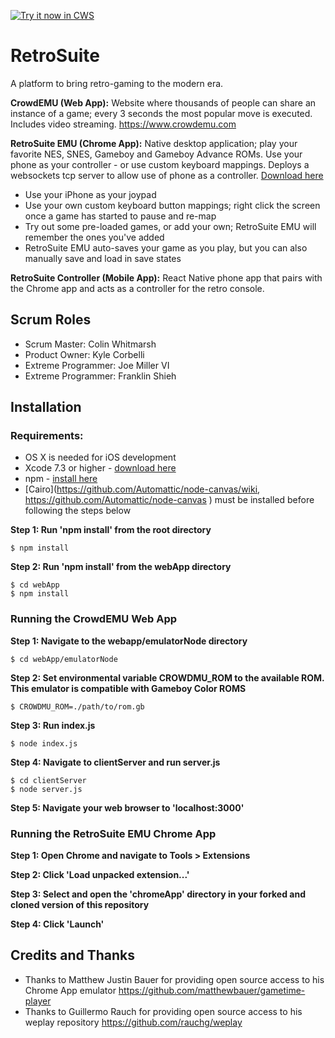 <a target="_blank" href="https://chrome.google.com/webstore/detail/retrosuite-emu/bnjapfbdmfjehbgohiebcnmombalmbfd">![Try it now in CWS](https://raw.github.com/GoogleChrome/chrome-app-samples/master/tryitnowbutton.png "Click here to install this sample from the Chrome Web Store")</a>

# RetroSuite
A platform to bring retro-gaming to the modern era.

__CrowdEMU (Web App):__ 
Website where thousands of people can share an instance of a game; every 3 seconds the most popular move is executed. Includes video streaming. https://www.crowdemu.com

__RetroSuite EMU (Chrome App):__ 
Native desktop application; play your favorite NES, SNES, Gameboy and Gameboy Advance ROMs. Use your phone as your controller - or use custom keyboard mappings. Deploys a websockets tcp server to allow use of phone as a controller. [Download here](https://chrome.google.com/webstore/detail/retrosuite-emu/bnjapfbdmfjehbgohiebcnmombalmbfd)
- Use your iPhone as your joypad
- Use your own custom keyboard button mappings; right click the screen once a game has started to pause and re-map
- Try out some pre-loaded games, or add your own; RetroSuite EMU will remember the ones you've added
- RetroSuite EMU auto-saves your game as you play, but you can also manually save and load in save states

__RetroSuite Controller (Mobile App):__ 
React Native phone app that pairs with the Chrome app and acts as a controller for the retro console.

## Scrum Roles
 - Scrum Master: Colin Whitmarsh
 - Product Owner: Kyle Corbelli
 - Extreme Programmer: Joe Miller VI
 - Extreme Programmer: Franklin Shieh

## Installation
### Requirements:
 - OS X is needed for iOS development
 - Xcode 7.3 or higher - [download here](https://developer.apple.com/xcode/download/)
 - npm - [install here](http://blog.npmjs.org/post/85484771375/how-to-install-npm)
 - [Cairo](https://github.com/Automattic/node-canvas/wiki,  https://github.com/Automattic/node-canvas ) must be installed before following the steps below

__Step 1: Run 'npm install' from the root directory__
```
$ npm install
```
__Step 2: Run 'npm install' from the webApp directory__
```
$ cd webApp
$ npm install
 ```
### Running the CrowdEMU Web App
 __Step 1: Navigate to the webapp/emulatorNode directory__
 ```
 $ cd webApp/emulatorNode
 ```
 __Step 2: Set environmental variable CROWDMU_ROM to the available ROM. This emulator is compatible with Gameboy Color ROMS__
 ```
 $ CROWDMU_ROM=./path/to/rom.gb
 ```
 __Step 3: Run index.js__
 ```
 $ node index.js
 ```
 __Step 4: Navigate to clientServer and run server.js__
 ```
 $ cd clientServer
 $ node server.js
 ```
 __Step 5: Navigate your web browser to 'localhost:3000'__

### Running the RetroSuite EMU Chrome App
 __Step 1: Open Chrome and navigate to Tools > Extensions__

 __Step 2: Click 'Load unpacked extension...'__

 __Step 3: Select and open the 'chromeApp' directory in your forked and cloned version of this repository__

 __Step 4: Click 'Launch'__

## Credits and Thanks
 - Thanks to Matthew Justin Bauer for providing open source access to his Chrome App emulator https://github.com/matthewbauer/gametime-player
 - Thanks to Guillermo Rauch for providing open source access to his weplay repository https://github.com/rauchg/weplay
